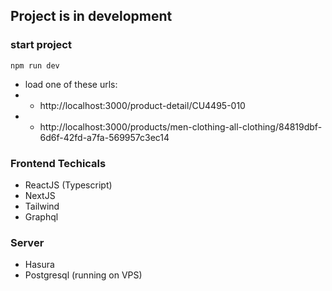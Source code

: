 ## Project is in development

### start project

```
npm run dev
```

- load one of these urls:
- - http://localhost:3000/product-detail/CU4495-010
- - http://localhost:3000/products/men-clothing-all-clothing/84819dbf-6d6f-42fd-a7fa-569957c3ec14

### Frontend Techicals

- ReactJS (Typescript)
- NextJS
- Tailwind
- Graphql

### Server

- Hasura
- Postgresql (running on VPS)
